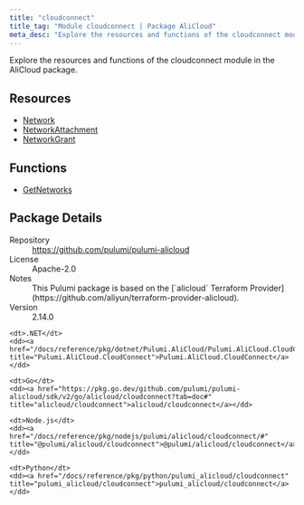 ```yaml
---
title: "cloudconnect"
title_tag: "Module cloudconnect | Package AliCloud"
meta_desc: "Explore the resources and functions of the cloudconnect module in the AliCloud package."
---
```


<!-- WARNING: this file was generated by Pulumi Docs Generator. -->
<!-- Do not edit by hand unless you're certain you know what you are doing! -->

Explore the resources and functions of the cloudconnect module in the AliCloud package.

<h2 id="resources">Resources</h2>
<ul class="api">
    <li><a href="network" title="Network"><span class="symbol resource"></span>Network</a></li>
    <li><a href="networkattachment" title="NetworkAttachment"><span class="symbol resource"></span>NetworkAttachment</a></li>
    <li><a href="networkgrant" title="NetworkGrant"><span class="symbol resource"></span>NetworkGrant</a></li>
</ul>

<h2 id="functions">Functions</h2>
<ul class="api">
    <li><a href="getnetworks" title="GetNetworks"><span class="symbol function"></span>GetNetworks</a></li>
</ul>

<h2 id="package-details">Package Details</h2>
<dl class="package-details">
	<dt>Repository</dt>
	<dd><a href="https://github.com/pulumi/pulumi-alicloud">https://github.com/pulumi/pulumi-alicloud</a></dd>
	<dt>License</dt>
	<dd>Apache-2.0</dd>
	<dt>Notes</dt>
	<dd>This Pulumi package is based on the [`alicloud` Terraform Provider](https://github.com/aliyun/terraform-provider-alicloud).</dd>
	<dt>Version</dt>
	<dd>2.14.0</dd>
</dl>



<dl class="tabular">

    <dt>.NET</dt>
    <dd><a href="/docs/reference/pkg/dotnet/Pulumi.AliCloud/Pulumi.AliCloud.CloudConnect.html" title="Pulumi.AliCloud.CloudConnect">Pulumi.AliCloud.CloudConnect</a></dd>

    <dt>Go</dt>
    <dd><a href="https://pkg.go.dev/github.com/pulumi/pulumi-alicloud/sdk/v2/go/alicloud/cloudconnect?tab=doc#" title="alicloud/cloudconnect">alicloud/cloudconnect</a></dd>

    <dt>Node.js</dt>
    <dd><a href="/docs/reference/pkg/nodejs/pulumi/alicloud/cloudconnect/#" title="@pulumi/alicloud/cloudconnect">@pulumi/alicloud/cloudconnect</a></dd>

    <dt>Python</dt>
    <dd><a href="/docs/reference/pkg/python/pulumi_alicloud/cloudconnect" title="pulumi_alicloud/cloudconnect">pulumi_alicloud/cloudconnect</a></dd>

</dl>

